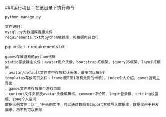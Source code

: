 ###运行项目：在该目录下执行命令
```
python manage.py
```
```
文件说明：
mysql.py为数据库连接文件
requirements.txt为python依赖库，可根据内容自行
```
pip install -r requirements.txt
```
games存放游戏的python代码
static存放静态文件：avatar用户头像、bootstrapUI框架、jqueryJS框架、layuiUI框架
，avatar/default文件夹中存放默认头像，最多可以放6个
templates存放网页文件：frame根页面(所有父页的继承)、index个人介绍、games游戏主界面
，games文件夹存放单个游戏页面
，content文件夹存放avatar头像编辑框、comment评论区、login登录框、setting设置框、zone个人空间
数据示例文件：以'_'开头的文件，可以通过数据表Import方式导入数据库，数据仅用于开发展示，用不到可以删除
```
